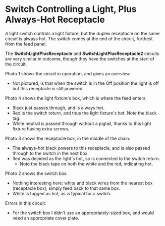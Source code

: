 # Switch Controlling a Light, Plus Always-Hot Receptacle

A light switch controls a light fixture, but the duplex receptacle on the same circuit is always hot. The switch comes at the end of the circuit, furthest from the feed panel.

The **SwitchLightPlusReceptacle** and **SwitchLightPlusReceptacle2** circuits are very similar in outcome, though they have the switches at the start of the circuit.

Photo 1 shows the circuit in operation, and gives an overview.
  * Not pictured, is that when the switch is in the Off position the light is off but this receptacle is still powered.

Photo 4 shows the light fixture's box, which is where the feed enters.
  * Black just passes through, and is always hot.
  * Red is the switch return, and thus the light fixture's hot. Note the black tag.
  * White neutral is passed through without a pigtail, thanks to this light fixture having extra screws.

Photo 3 shows the receptacle box, in the middle of the chain.
  * The always-hot black powers to this receptacle, and is also passed through to the switch in the next box.
  * Red was decided as the light's hot, so is connected to the switch return.
    * Note the black tape on both the white and the red, indicating hot.

Photo 2 shows the switch box.
  * Nothing interesting here: white and black wires from the nearest box (receptacle box), simply feed back to that same box.
  * White is tagged as hot, as is typical for a switch.

Errors in this circuit:
* For the switch box I didn't use an appropriately-sized box, and would need an appropriate cover plate.
